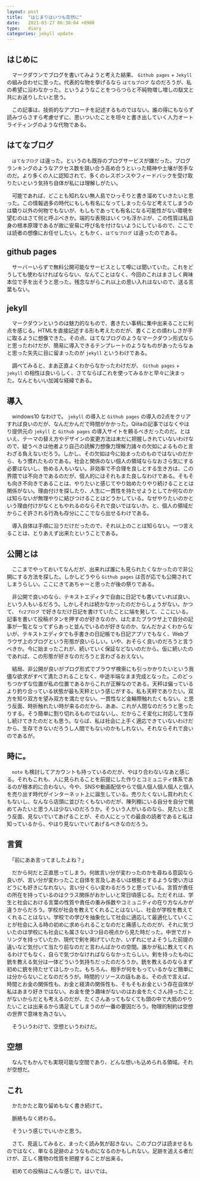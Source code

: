 ```yaml
---
layout: post
title:  "はじまりはいつも突然に"
date:   2021-03-27 06:38:04 +0900
type:   diary
categories: jekyll update
---
```


## はじめに
　マークダウンでブログを書いてみようと考えた結果、 `Github pages` + `Jekyll` の組み合わせに至った。代表的な物を挙げるなら `はてなブログ` なのだろうが、私の希望に沿わなかった。というようなことをつらつらと不純物増し増しの駄文と共にお送りしたいと思う。

　この記事は、技術的なアプローチを記述するものではない。誰の得にもならず読みづらさすら考慮せずに、思いついたことを坦々と書き出していく人力オートライティングのような代物である。

## はてなブログ
　`はてなブログ` は違った。というのも既存のブログサービスが嫌だった。ブログランキングのようなアクセス数を競い合う高め合うといった精神や土壌が苦手なのだ。より多くの人に認知されて、多くのレスポンスやフィードバックを受け取りたいという気持ち自体が私には理解しがたい。

　可能であれば、どことも知れない無人島でひっそりと書き溜めていきたいと思った。この情報過多の時代にもしも有名になってしまったらなど考えてしまうのは驕り以外の何物でもないが、もしもであっても有名になる可能性がない環境を望むのはさて何と呼ぶべきか。端的な表現はいくつも浮かぶが、この性質は私自身の根本原理であるが故に安易に呼び名を付けないようにしているので、ここでは読者の想像にお任せしたい。ともかく、`はてなブログ` は違ったのである。

## github pages
　サーバーいらずで無料公開可能なサービスとして噂には聞いていた。これをどうしても使わなければならない、なんてことはなく、今回のこれはまさしく興味本位で手を出そうと思った。残念ながらこれ以上の思い入れはないので、送る言葉もない。

## jekyll
　マークダウンというのは魅力的なもので、書きたい事柄に集中出来ることに利点を感じる。HTMLを直接記述する形も考えたのだが、書くことの煩わしさが手に取るように想像できた。その点、はてなブログのようなマークダウン形式ならと思ったわけだが、簡易に導入できるテンプレートのようなものがあったらなぁと思った矢先に目に留まったのが `jekyll` というわけである。

　調べてみると、まあ正直よくわからなかったわけだが、 `Github pages` + `jekyll` の相性は良いらしく、さてならばこれを使ってみるかと早々に決まった。なんともいい加減な経緯である。

## 導入
　windows10 なわけで。 `jekyll` の導入と `Github pages` の導入の2点をクリアすれば良いのだが、なんだかんだで時間がかかった。Qiitaの記事ではなくやはり提供元の `jekyll` と `Github pages` の導入サイトを頼るべきだったのだ。とはいえ、テーマの替え方やデザインの変更方法は未だに把握しきれていないわけなので、疑うべきは他者より自己の読解力想像力理解力諸々の欠如によるものと言わざる負えないだろう。しかし、その欠如は今に始まったのものではないのだから、もう慣れたものである。社会と関係のない個人の領域ならなおさら気にする必要はないし、咎める人もいない。非効率で不合理を良しとする生き方は、この界隈では不向きであるのだが、個人的にはそれもまた良しなわけである。そもそも向き不向きであることは、やりたいと感じてやり始めたりやり続けることとは関係がない。理由付けを探したり、人生に一貫性を持たせようとしてか何なのかは知らないが無理やりに結びつけることはどうかしている。なぜやりたいのかという理由付けがなくともやれるのならそれで良いではないか。と、個人の領域だからこそ許される行為も存分にここでなら出せるわけである。

　導入自体は手順に沿うだけだったので、それ以上のことは知らない。一つ言えることは、とりあえず出来たということである。

## 公開とは
　ここまでやっておいてなんだが、出来れば誰にも見られたくなかったので非公開にする方法を探した。しかしどうやら `Github pages` は否が応でも公開されてしまうらしい。ここにきてあちゃーと思ったが後の祭りである。

　非公開で良いのなら、テキストエディタで自由に日記でも書いていれば良い、という人もいるだろう。しかしそれは続かなかったのだからしょうがない。かつて、 `fc2ブログ` で好きなだけ日記を書けていたことに端を発して、ここにいる。記事を書いて投稿ボタンを押すのが好きなのか、はたまたブラウザ上で自分の記事が一覧となってずらあっと並んでいるのが好きなのか、なんだかよくわからないが、テキストエディタでも手書きの日記帳でも日記アプリでもなく、Webブラウザ上のブログという形態が良いらしい。いや、おそらく良いのだろうと言うべきか。今に始まったこれが、続いていく保証などないのだから。仮に続いたのであれば、この形態が好きなのだろうと言わざるおえない。

　結局、非公開が良いがブログ形式でブラウザ検索にも引っかかりたいという我儘な欲求がすべて満たされることなく、中途半端なまま完成となった。このどっちつかずな位置が私の位置であるからこれが正解なのである。天秤は偏っているより釣り合っている状態が最も天秤という感じがする。私も天秤でありたい。双方を知り双方を望み双方を満たせない。一貫性など金輪際触れたくもない。と思う反面、時折触れたい時が来るのだから、ああ、これが人間なのだろうと思ったりする。そう簡単に割り切れるものではないし、だからこそ変化に対応して生存し続けてきたのだとも思う。ならば、私は社会に上手く適応できていないわけだから、生存できないだろうし人間でもないのかもしれない。それならそれで良いのであるが。

## 時に。
　`note` も検討してアカウントも持っているのだが、やはり合わないなあと感じる。それもこれも、人に見られることを前提にした作りとコミュニティ体系であるのが根本的に合わない。今や、SNSや動画配信やらで個人個人個人個人と個人を売り出す時代がインターネット上に誕生している。売りたくないし買われたくもないし、なんなら店頭に並びたくもないのだが、陳列棚にいる自分を自分で眺めてみたいと思う人は少ないのだろうか。そういう人がいるのなら、見たいと思う反面、見ないでいてあげることが、その人にとっての最良の読者であると私は知っているから、やはり見ないでいてあげるべきなのだろう。

## 言質
　「前にああ言ってましたよね？」

　だから何だと正直思ってしまう。何故言い分が変わったのかを尋ねる意図なら良いが、言い分が変わったこと自体を言及しあるいは根拠とするような使い方はどうにも好きになれない。言い分くらい変わるだろうと思っている。言質が責任の所在を持っているのはクラス関係がおかしいと常日頃感じる。ただそれは、学生と社会における言葉の性質や責任の重み係数やコミュニティの在り方なんかが違うからだろう。学校が社会を教えてくれることはないし、社会が学校を教えてくれることはない。学校での学びを抽象化して社会に適応して最適化していくことが社会に入る時の初めに求められることなのだと痛感したのだが、それに気づいたのは学校にも社会にも属さない3つ目の視点から見た時だった。中世でガトリングを持っていたか、現代で剣を掲げていたか、いずれにせよそうした前提の違いなど気付いて当たり前なのだと言わんばかりの空間。誰かが私に教えてくれるわけでもなく、自らで気づかなければならなかったらしい。剣を持ったものに銃を教える気分は一体どういう気持ちだったのだろうか。銃を教えるのならまず初めに銃を持たせてほしかった。もちろん、相手が何をもっているかなど簡単には分からないことなのだろうが。時間的リソースの話もある。その点で言えば、時間とお金の関係性も、お金と経済の関係性も、そもそもお金という存在自体が私はあまり好きではない。お金を使う趣味がないのはお金をたくさん持ったことがないからだとも考えるのだが、たくさんあってもなくても頭の中で大抵のやりたいことは出来るから満足してしまうのが一番の要因だろう。物理的制約は空想の世界で意味を為さない。

　そういうわけで、空想というわけだ。

## 空想
　なんでもかんでも実現可能な空間であり、どんな想いも込められる領域。それが空想だ。

## これ
　かたかたと取り留めもなく書き続けて。

　脈絡もなく終わる。

　そういう感じでいいかと思う。

　さて、見返してみると、まったく読み気が起きない。このブログは読ませるものではなく、単なる足跡のようなものになるのかもしれない。足跡を追える者だけが、正しく獲物の性質を把握することが出来る。

　初めての投稿はこんな感じで。はいでは。